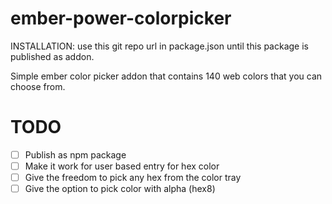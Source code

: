# ember-power-colorpicker

INSTALLATION:
use this git repo url in package.json until this package is published as addon.

Simple ember color picker addon that contains 140 web colors that you can choose from.

# TODO
* [ ] Publish as npm package
* [ ] Make it work for user based entry for hex color
* [ ] Give the freedom to pick any hex from the color tray
* [ ] Give the option to pick color with alpha (hex8)
